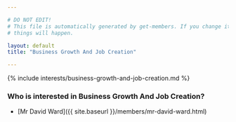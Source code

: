 ```yaml
---

# DO NOT EDIT!
# This file is automatically generated by get-members. If you change it, bad
# things will happen.

layout: default
title: "Business Growth And Job Creation"

---
```


{% include interests/business-growth-and-job-creation.md %}

### Who is interested in Business Growth And Job Creation?


* [Mr David Ward]({{ site.baseurl }}/members/mr-david-ward.html)

